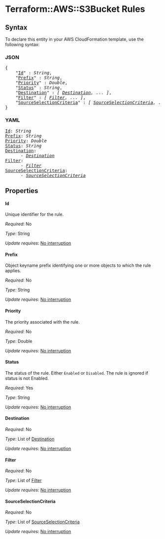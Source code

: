 # Terraform::AWS::S3Bucket Rules

## Syntax

To declare this entity in your AWS CloudFormation template, use the following syntax:

### JSON

<pre>
{
    "<a href="#id" title="Id">Id</a>" : <i>String</i>,
    "<a href="#prefix" title="Prefix">Prefix</a>" : <i>String</i>,
    "<a href="#priority" title="Priority">Priority</a>" : <i>Double</i>,
    "<a href="#status" title="Status">Status</a>" : <i>String</i>,
    "<a href="#destination" title="Destination">Destination</a>" : <i>[ <a href="rules-destination.md">Destination</a>, ... ]</i>,
    "<a href="#filter" title="Filter">Filter</a>" : <i>[ <a href="rules-filter.md">Filter</a>, ... ]</i>,
    "<a href="#sourceselectioncriteria" title="SourceSelectionCriteria">SourceSelectionCriteria</a>" : <i>[ <a href="rules-sourceselectioncriteria.md">SourceSelectionCriteria</a>, ... ]</i>
}
</pre>

### YAML

<pre>
<a href="#id" title="Id">Id</a>: <i>String</i>
<a href="#prefix" title="Prefix">Prefix</a>: <i>String</i>
<a href="#priority" title="Priority">Priority</a>: <i>Double</i>
<a href="#status" title="Status">Status</a>: <i>String</i>
<a href="#destination" title="Destination">Destination</a>: <i>
      - <a href="rules-destination.md">Destination</a></i>
<a href="#filter" title="Filter">Filter</a>: <i>
      - <a href="rules-filter.md">Filter</a></i>
<a href="#sourceselectioncriteria" title="SourceSelectionCriteria">SourceSelectionCriteria</a>: <i>
      - <a href="rules-sourceselectioncriteria.md">SourceSelectionCriteria</a></i>
</pre>

## Properties

#### Id

Unique identifier for the rule.

_Required_: No

_Type_: String

_Update requires_: [No interruption](https://docs.aws.amazon.com/AWSCloudFormation/latest/UserGuide/using-cfn-updating-stacks-update-behaviors.html#update-no-interrupt)

#### Prefix

Object keyname prefix identifying one or more objects to which the rule applies.

_Required_: No

_Type_: String

_Update requires_: [No interruption](https://docs.aws.amazon.com/AWSCloudFormation/latest/UserGuide/using-cfn-updating-stacks-update-behaviors.html#update-no-interrupt)

#### Priority

The priority associated with the rule.

_Required_: No

_Type_: Double

_Update requires_: [No interruption](https://docs.aws.amazon.com/AWSCloudFormation/latest/UserGuide/using-cfn-updating-stacks-update-behaviors.html#update-no-interrupt)

#### Status

The status of the rule. Either `Enabled` or `Disabled`. The rule is ignored if status is not Enabled.

_Required_: Yes

_Type_: String

_Update requires_: [No interruption](https://docs.aws.amazon.com/AWSCloudFormation/latest/UserGuide/using-cfn-updating-stacks-update-behaviors.html#update-no-interrupt)

#### Destination

_Required_: No

_Type_: List of <a href="rules-destination.md">Destination</a>

_Update requires_: [No interruption](https://docs.aws.amazon.com/AWSCloudFormation/latest/UserGuide/using-cfn-updating-stacks-update-behaviors.html#update-no-interrupt)

#### Filter

_Required_: No

_Type_: List of <a href="rules-filter.md">Filter</a>

_Update requires_: [No interruption](https://docs.aws.amazon.com/AWSCloudFormation/latest/UserGuide/using-cfn-updating-stacks-update-behaviors.html#update-no-interrupt)

#### SourceSelectionCriteria

_Required_: No

_Type_: List of <a href="rules-sourceselectioncriteria.md">SourceSelectionCriteria</a>

_Update requires_: [No interruption](https://docs.aws.amazon.com/AWSCloudFormation/latest/UserGuide/using-cfn-updating-stacks-update-behaviors.html#update-no-interrupt)


